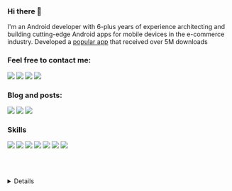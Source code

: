 ### Hi there 👋
I'm an Android developer with 6-plus years of experience architecting and building cutting-edge Android apps for mobile devices in the e-commerce industry. Developed a [popular app](https://play.google.com/store/apps/details?id=ir.sep.sesoot&hl=en&gl=US) that received over 5M downloads

### Feel free to contact me:
<a href="https://www.linkedin.com/in/masoudk"><img src="https://img.shields.io/badge/-LinkedIn-blue?style=for-the-badge&logo=Linkedin&logoColor=white"/></a>
<a href="https://t.me/masoud5494"><img src="https://img.shields.io/badge/-Telegram-blue?style=for-the-badge&logo=Telegram&logoColor=white"/></a>
<a href="https://twitter.com/nejadkarimi"><img src="https://img.shields.io/badge/-Twitter-blue?style=for-the-badge&logo=Twitter&logoColor=white"/></a>
<a href="mailto://karimi.masoud5494@gmail.com"><img src="https://img.shields.io/badge/Gmail-D14836?style=for-the-badge&logo=gmail&logoColor=white"/></a>

### Blog and posts:

<a href="https://medium.com/@m.karimi"><img src="https://img.shields.io/badge/Medium-12100E?style=for-the-badge&logo=medium&logoColor=white"/></a>
<a href="https://virgool.io/@m.karimi"><img src="https://img.shields.io/badge/Virgool-blue?style=for-the-badge"/></a>
<a href="https://dev.to/masoudkarimi"><img src="https://img.shields.io/badge/dev.to-0A0A0A?style=for-the-badge&logo=devdotto&logoColor=white"/></a>
<br>

### Skills
<p>
<img src="https://img.shields.io/badge/Java-ED8B00?style=for-the-badge&logo=java&logoColor=white"/>
<img src="https://img.shields.io/badge/Kotlin-0095D5?&style=for-the-badge&logo=kotlin&logoColor=white"/>
<img src="https://img.shields.io/badge/Android_Studio-3DDC84?style=for-the-badge&logo=android-studio&logoColor=white"/>
<img src="https://img.shields.io/badge/gradle-02303A?style=for-the-badge&logo=gradle&logoColor=white"/>
<img src="https://img.shields.io/badge/Heroku-430098?style=for-the-badge&logo=heroku&logoColor=white"/>
<img src="https://img.shields.io/badge/MongoDB-4EA94B?style=for-the-badge&logo=mongodb&logoColor=white"/>
<img src="https://img.shields.io/badge/SQLite-07405E?style=for-the-badge&logo=sqlite&logoColor=white"/>


</p>

<!-- 
<br><br>
  <img align="left" alt="MasoudKarimi's GitHub Stats" src="https://github-readme-stats.vercel.app/api/top-langs/?username=masoudkarimi&show_icons=true&hide_border=false&title_color=ff652f&icon_color=FFE400&bg_color=09131B&text_color=ffffff&border_color=0c1a25" />
-->

<br><br>

<details>
  <img align="left" alt="Masoud Karimi's GitHub Stats" src="https://github-readme-stats.vercel.app/api?username=masoudkarimi&show_icons=true&hide_border=false&title_color=ff652f&icon_color=FFE400&bg_color=09131B&text_color=ffffff&border_color=0c1a25" />
</details>
